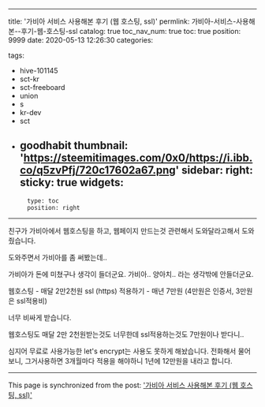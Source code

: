 
---
title: '가비아 서비스 사용해본  후기 (웹 호스팅, ssl)'
permlink: 가비아-서비스-사용해본--후기-웹-호스팅-ssl
catalog: true
toc_nav_num: true
toc: true
position: 9999
date: 2020-05-13 12:26:30
categories:

tags:
- hive-101145
- sct-kr
- sct-freeboard
- union
- s
- kr-dev
- sct
- goodhabit
thumbnail: 'https://steemitimages.com/0x0/https://i.ibb.co/q5zvPfj/720c17602a67.png'
sidebar:
    right:
        sticky: true
widgets:
    -
        type: toc
        position: right
---


친구가 가비아에서 웹호스팅을 하고, 웹페이지 만드는것 관련해서 도와달라고해서 도와줬습니다.

도와주면서 가비아를 좀 써봤는데..

가비아가 돈에 미쳤구나 생각이 들더군요. 
가비아.. 양아치..
라는 생각밖에 안들더군요.

웹호스팅 - 매달 2만2천원
ssl (https) 적용하기 - 매년 7만원 (4만원은 인증서, 3만원은 ssl적용비)

너무 비싸게 받습니다.

웹호스팅도 매달 2만 2천원받는것도 너무한데
ssl적용하는것도 7만원이나 받다니..

심지어 무료로 사용가능한 let's encrypt는 사용도 못하게 해놨습니다. 전화해서 물어보니, 그거사용하면 3개월마다 적용을 해야하니 1년에 12만원을 내라고 합니다.



- - -

This page is synchronized from the post: ['가비아 서비스 사용해본  후기 (웹 호스팅, ssl)'](https://steempeak.com/@jacobyu/ssl)
